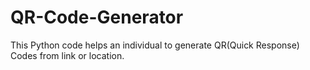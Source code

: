 # QR-Code-Generator
This Python code helps an individual to generate QR(Quick Response) Codes from link or location.
